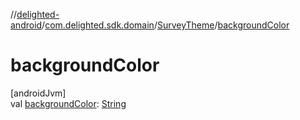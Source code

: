 //[delighted-android](../../../index.md)/[com.delighted.sdk.domain](../index.md)/[SurveyTheme](index.md)/[backgroundColor](background-color.md)

# backgroundColor

[androidJvm]\
val [backgroundColor](background-color.md): [String](https://kotlinlang.org/api/latest/jvm/stdlib/kotlin/-string/index.html)
